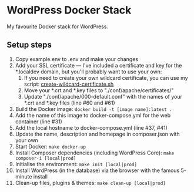 # WordPress Docker Stack

My favourite Docker stack for WordPress.

## Setup steps

1. Copy example.env to .env and make your changes
1. Add your SSL certificate — I've included a certificate and key for the *.localdev domain, 
but you'll probably want to use your own:
    1. If you need to create your own wildcard certificate, you can use my script: [create-wildcard-certificate.sh](https://gist.github.com/jonpontet/83f361768f5809ad2b7ea82545ead767)
    1. Move your *.crt and *.key files to "./conf/apache/certificates/"
    1. Update "./conf/apache/000-default.conf" with the names of your *.crt and *.key files (line #60 and #61)
1. Build the Docker image: `docker build -t [image name]:latest .`
1. Add the name of this image to docker-compose.yml for the web container (line #31)
1. Add the local hostname to docker-compose.yml (line #37, #41)
1. Update the name, description and homepage in composer.json with your own
1. Start Docker: `make docker-up`
1. Install Composer dependencies (including WordPress Core): `make composer-i [local|prod]`
1. Initialise the environment: `make init [local|prod]`
1. Install WordPress (in the database) via the browser with the famous 5-minute install
1. Clean-up files, plugins & themes: `make clean-up [local|prod]`